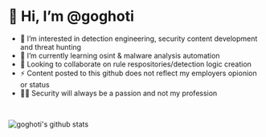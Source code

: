 <h1 align="left">👋 Hi, I’m @goghoti</h1>

- 👀 I’m interested in detection engineering, security content development and threat hunting 
- 🌱 I’m currently learning osint & malware analysis automation 
- 💞️ Looking to collaborate on rule respositories/detection logic creation  
- ⚡ Content posted to this github does not reflect my employers opionion or status 
- 👨‍💻 Security will always be a passion and not my profession 

<br />

![goghoti's github stats](https://github-readme-stats.vercel.app/api?username=goghoti&hide=issues,prs&&theme=dark)


<!---
goghoti/goghoti is a ✨ special ✨ repository because its `README.md` (this file) appears on your GitHub profile.
You can click the Preview link to take a look at your changes.
--->

